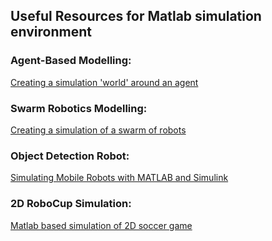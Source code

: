 ## Useful Resources for Matlab simulation environment

### Agent-Based Modelling:
[Creating a simulation 'world' around an agent](https://uk.mathworks.com/videos/how-to-do-agent-based-modeling-and-simulation-with-simulink-1535720074441.html)

### Swarm Robotics Modelling:
[Creating a simulation of a swarm of robots](https://uk.mathworks.com/videos/matlab-and-simulink-robotics-arena-programming-robot-swarms-1539080970349.html)

### Object Detection Robot:
[Simulating Mobile Robots with MATLAB and Simulink](https://youtu.be/7p2McZCKvus)

### 2D RoboCup Simulation:
[Matlab based simulation of 2D soccer game](https://www.baucomrobotics.com/projects/2017/1/9/robocup-strategy-simulation)
